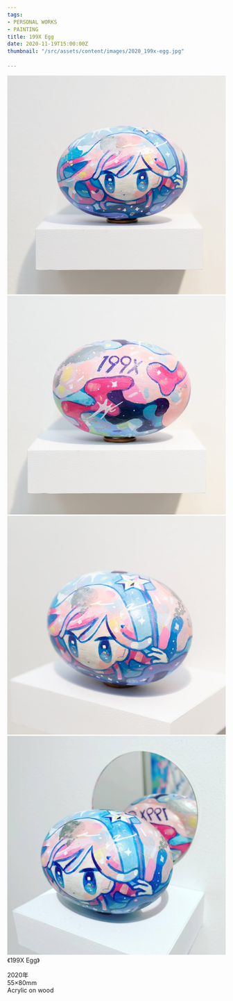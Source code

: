 ```yaml
---
tags:
- PERSONAL WORKS
- PAINTING
title: 199X Egg
date: 2020-11-19T15:00:00Z
thumbnail: "/src/assets/content/images/2020_199x-egg.jpg"

---
```

![](/src/assets/content/images/2020_199x-egg.jpg)![](/src/assets/content/images/2020_199x-egg2.jpg)![](/src/assets/content/images/2020_199x-egg3.jpg)![](/src/assets/content/images/2020_199x-egg4.jpg)《199X Egg》

2020年  
55×80mm  
Acrylic on wood